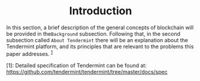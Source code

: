 <div align='center'> 
	<h1>Introduction</h1>
</div>

In this section, a brief description of the general concepts of blockchain will be provided in the`Background` subsection. Following that, in the second subsection called `About Tendermint` there will be an explanation about the Tendermint platform, and its principles that are relevant to the problems this paper addresses. <sup>[1](#footnote1)</sup>

<a name="footnote1">[1]</a>: Detailed specification of Tendermint can be found at: <https://github.com/tendermint/tendermint/tree/master/docs/spec>


<!--stackedit_data:
eyJoaXN0b3J5IjpbODc3NTMyNDkxLC0xNzkwMTUxNjk5LC03OD
g2ODU2MjUsLTE3ODAxMjkxMTksMTE4MDMyNzY1NSwxNzUwMTUy
ODU4XX0=
-->